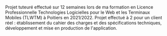 Projet tuteuré effectué sur 12 semaines lors de ma formation en Licence Professionnelle Technologies Logicielles pour le Web et les Terminaux Mobiles (TLWTM) à Poitiers en 2021/2022. Projet effectué à 2 pour un client réel : établissement du cahier des charges et des spécifications techniques, développement et mise en production de l'application.
